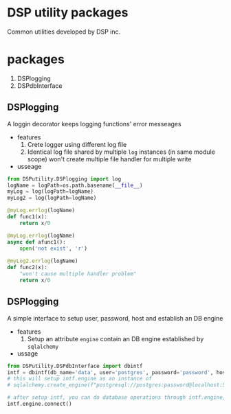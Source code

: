 DSP utility packages  
===
Common utilities developed by DSP inc.

# packages  
1. DSPlogging  
2. DSPdbInterface

## DSPlogging
A loggin decorator keeps logging functions' error messeages  

* features  
    1. Crete logger using different log file  
    2. Identical log file shared by multiple `log` instances (in same module scope) won't create multiple file handler for multiple write  
* usseage  
```python
from DSPutility.DSPlogging import log
logName = logPath=os.path.basename(__file__)
myLog = log(logPath=logName)
myLog2 = log(logPath=logName)

@myLog.errlog(logName)
def func1(x):
    return x/0

@myLog.errlog(logName)
async def afunc1():
    open('not exist', 'r')
		
@myLog2.errlog(logName)
def func2(x):
    "won't cause multiple handler problem"
    return x/0
```

## DSPlogging
A simple interface to setup user, password, host and establish an DB engine
* features
    1. Setup an attribute `engine` contain an DB engine established by `sqlalchemy`
* ussage
```python
from DSPutility.DSPdbInterface import dbintf
intf = dbintf(db_name='data', user='postgres', password='password', host='localhost', port='5432', vendor:str='postgresql')
# this will setup intf.engine as an instance of
# sqlalchemy.create_engine(f"postgresql://postgres:password@localhost:5432/data")

# after setup intf, you can do database operations through intf.engine, such as
intf.engine.connect()
```
